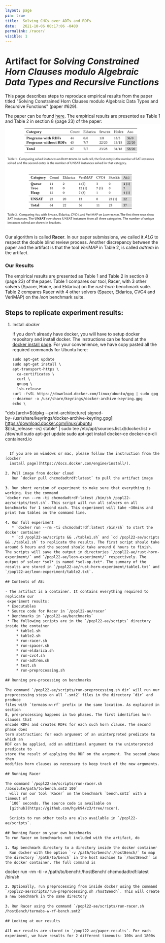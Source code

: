 ```yaml
---
layout: page
pin: true
title:  Solving CHCs over ADTs and RDFs
date:   2021-10-06 00:17:06 -0400
permalink: /racer/
visible: 1
---
```


# Artifact for *Solving Constrained Horn Clauses modulo Algebraic Data Types and Recursive Functions*

This page describes steps to reproduce empirical results from the paper titled
"Solving Constrained Horn Clauses modulo Algebraic Data Types and Recursive
Functions" (paper #629).

The paper can be found [here](/assets/racer/popl22-paper629.pdf). The empirical
results are presented as Table 1 and Table 2 in section 8 (page 23) of the
paper:
![Results from the paper](/assets/racer/tables.png "Tables")

Our algorithm is called **Racer**. In our paper submissions, we called it *ALG*
to respect the double blind review process. Another discrepancy between the
paper and the artifact is that the tool *VeriMAP* in Table 2, is called
*adtrem* in the artifact.

### Our Results
The empirical results are presented as Table 1 and Table 2 in section 8 (page
23) of the paper. Table 1 compares our tool, Racer, with 3 other solvers
(Spacer, Hoice, and Eldarica) on the *rust-horn* benchmark suite. Table 2
compares Racer with 4 other solvers (Spacer, Eldarica, CVC4 and VeriMAP) on the
*leon* benchmark suite.

## Steps to replicate experiment results:

1. Install *docker*

   If you don't already have docker, you will have to setup docker repository and install docker. The instructions can be found at the [docker install page](https://docs.docker.com/engine/install/). For your convenience, we have copy pasted all the required commands for Ubuntu here:
   ```
   sudo apt-get update
   sudo apt-get install \
   apt-transport-https \
     ca-certificates \
     curl \
     gnupg \
     lsb-release
   curl -fsSL https://download.docker.com/linux/ubuntu/gpg | sudo gpg --dearmor -o /usr/share/keyrings/docker-archive-keyring.gpg
   echo \
  "deb [arch=$(dpkg --print-architecture) signed-by=/usr/share/keyrings/docker-archive-keyring.gpg] https://download.docker.com/linux/ubuntu \
    $(lsb_release -cs) stable" | sudo tee /etc/apt/sources.list.d/docker.list > /dev/null
   sudo apt-get update
   sudo apt-get install docker-ce docker-ce-cli containerd.io
 ```
   
   If you are on windows or mac, please follow the instruction from the [docker
   install page](https://docs.docker.com/engine/install/).
   
2. Pull image from docker cloud
    Run `docker pull chcmodadtrdf:latest` to pull the artifact image

3. Run short version of experiment to make sure that everything is working. Use the command   
`docker run --rm -ti chcmodadtrdf:latest /bin/sh /popl22-ae/scripts/test.sh`. This script will run all solvers on all benchmarks for 1 second each. This experiment will take ~30mins and print two tables on the command line.

4. Run full experiment
    * `docker run --rm -ti chcmodadtrdf:latest /bin/sh` to start the docker container
    * `cd /popl22-ae/scripts && ./table1.sh` and `cd /popl22-ae/scripts && ./table2.sh` to replicate the results. The first script should take around 6 hours and the second should take around 8 hours to finish. The scripts will save the output in directories `/popl22-ae/rust-horn-experiment/` and `/popl22-ae/leon-experiment/` respectively. The output of solver *sol* is named *sol-op.txt*. The summary of the results are stored in `/popl22-ae/rust-horn-experiment/table1.txt` and `/popl22-ae/leon-experiment/table2.txt`. 

## Contents of AE:

- The artifact is a container. It contains everything required to replicate our
  experiment results:
  * Executables
  * Source code for Racer in `/popl22-ae/racer`
  * Benchmarks in `/popl22-ae/benchmarks`
  * The following scripts are in the `/popl22-ae/scripts` directory inside the container 
      * table1.sh
      * table2.sh
      * run-racer.sh
      * run-spacer.sh
      * run-eldarica.sh
      * run-cvc4.sh
      * run-adtrem.sh
      * test.sh
      * run-preprocessing.sh

## Running pre-processing on benchmarks

The command `/popl22-ae/scripts/run-preprocessing.sh dir` will run our
preprocessing steps on all `.smt2` files in the directory `dir` and produce
files with `termabs-w-rf` prefix in the same location. As explained in section
8, pre-processing happens in two phases. The first identifies horn clauses that
encode RDFs and creates RDFs for each such horn clause. The second phase does
term abstraction: for each argument of an uninterpreted predicate to which an
RDF can be applied, add an additional argument to the uninterpreted predicate to
store the result of applying the RDF on the argument. The second phase then
modifies horn clauses as necessary to keep track of the new arguments.
  
## Running Racer

The command `/popl22-ae/scripts/run-racer.sh /absolute/path/to/bench.smt2 100`
   will run our tool `Racer` on the benchmark `bench.smt2` with a timeout of
   `100` seconds. The source code is available on
   [github](https://github.com/hgvk94/z3/tree/racer).
   
   Scripts to run other tools are also available in `/popl22-ae/scripts`. 
   
## Running Racer on your own benchmarks
To run Racer on benchmarks not included with the artifact, do

1. Map benchmark directory to a directory inside the docker container
   Run docker with the option `-v /path/to/bench/:/hostBench/` to map the directory `/path/to/bench` in the host machine to `/hostBench` in the docker container. The full command is 
   ```
   docker run -rm -ti -v /path/to/bench/:/hostBench/ chcmodadtrdf:latest /bin/sh
   ```
2. Optionally, run preprocessing from inside docker using the command `/popl22-ae/scripts/run-preprocessing.sh /hostBench`. This will create a new benchmark in the same directory

3. Run Racer using the command `/popl22-ae/scripts/run-racer.sh /hostBench/termabs-w-rf-bench.smt2`

## Looking at our results

All our results are stored in `/popl22-ae/paper-results`. For each experiment, we have results for 2 different timeouts: 100s and 1800s
